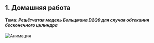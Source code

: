 ## 1. Домашняя работа
#### Тема: ***Решётчатая модель Больцмана D2Q9 для случая обтекания бесконечного цилиндра***

![Анимация](HW/gif.gif "Распределение скорости, давления и плотности на проятжении моделирования")